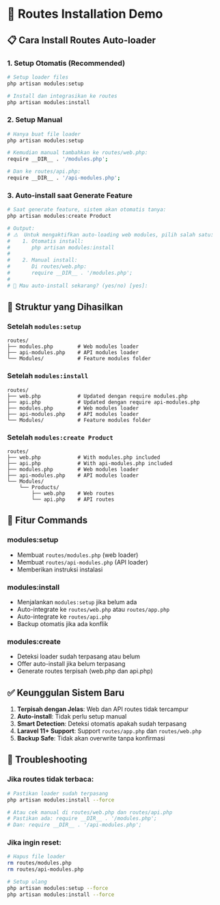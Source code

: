 # 🚀 Routes Installation Demo

## 📋 **Cara Install Routes Auto-loader**

### 1. **Setup Otomatis (Recommended)**
```bash
# Setup loader files
php artisan modules:setup

# Install dan integrasikan ke routes
php artisan modules:install
```

### 2. **Setup Manual**
```bash
# Hanya buat file loader
php artisan modules:setup

# Kemudian manual tambahkan ke routes/web.php:
require __DIR__ . '/modules.php';

# Dan ke routes/api.php:
require __DIR__ . '/api-modules.php';
```

### 3. **Auto-install saat Generate Feature**
```bash
# Saat generate feature, sistem akan otomatis tanya:
php artisan modules:create Product

# Output:
# ⚠️  Untuk mengaktifkan auto-loading web modules, pilih salah satu:
#    1. Otomatis install:
#       php artisan modules:install
#
#    2. Manual install:
#       Di routes/web.php:
#       require __DIR__ . '/modules.php';
#
# 🤔 Mau auto-install sekarang? (yes/no) [yes]:
```

## 📁 **Struktur yang Dihasilkan**

### **Setelah `modules:setup`**
```
routes/
├── modules.php        # Web modules loader
├── api-modules.php    # API modules loader
└── Modules/           # Feature modules folder
```

### **Setelah `modules:install`**
```
routes/
├── web.php            # Updated dengan require modules.php
├── api.php            # Updated dengan require api-modules.php
├── modules.php        # Web modules loader
├── api-modules.php    # API modules loader
└── Modules/           # Feature modules folder
```

### **Setelah `modules:create Product`**
```
routes/
├── web.php            # With modules.php included
├── api.php            # With api-modules.php included  
├── modules.php        # Web modules loader
├── api-modules.php    # API modules loader
└── Modules/
    └── Products/
        ├── web.php    # Web routes
        └── api.php    # API routes
```

## 🎯 **Fitur Commands**

### **modules:setup**
- Membuat `routes/modules.php` (web loader)
- Membuat `routes/api-modules.php` (API loader)
- Memberikan instruksi instalasi

### **modules:install**
- Menjalankan `modules:setup` jika belum ada
- Auto-integrate ke `routes/web.php` atau `routes/app.php`
- Auto-integrate ke `routes/api.php`
- Backup otomatis jika ada konflik

### **modules:create** 
- Deteksi loader sudah terpasang atau belum
- Offer auto-install jika belum terpasang
- Generate routes terpisah (web.php dan api.php)

## ✅ **Keunggulan Sistem Baru**

1. **Terpisah dengan Jelas**: Web dan API routes tidak tercampur
2. **Auto-install**: Tidak perlu setup manual
3. **Smart Detection**: Deteksi otomatis apakah sudah terpasang
4. **Laravel 11+ Support**: Support `routes/app.php` dan `routes/web.php`
5. **Backup Safe**: Tidak akan overwrite tanpa konfirmasi

## 🔧 **Troubleshooting**

### **Jika routes tidak terbaca:**
```bash
# Pastikan loader sudah terpasang
php artisan modules:install --force

# Atau cek manual di routes/web.php dan routes/api.php
# Pastikan ada: require __DIR__ . '/modules.php';
# Dan: require __DIR__ . '/api-modules.php';
```

### **Jika ingin reset:**
```bash
# Hapus file loader
rm routes/modules.php
rm routes/api-modules.php

# Setup ulang
php artisan modules:setup --force
php artisan modules:install --force
```
